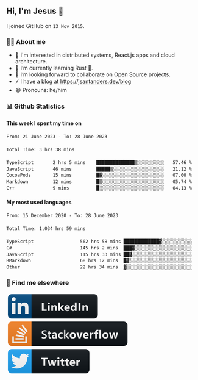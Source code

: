## Hi, I'm Jesus 👋

I joined GitHub on `13 Nov 2015`.

<!-- Talking about you -->

### 👨‍💻 About me

- 👦 I'm interested in distributed systems, React.js apps and cloud architecture.
- 🌱 I’m currently learning Rust 🦀.
- 👯 I’m looking forward to collaborate on Open Source projects.
- ⚡️ I have a blog at <https://jsantanders.dev/blog>
- 😄 Pronouns: he/him

### 📊 Github Statistics

#### This week I spent my time on

<!--START_SECTION:weekly-->

```txt
From: 21 June 2023 - To: 28 June 2023

Total Time: 3 hrs 38 mins

TypeScript       2 hrs 5 mins    ██████████████▒░░░░░░░░░░   57.46 %
JavaScript       46 mins         █████▒░░░░░░░░░░░░░░░░░░░   21.12 %
CocoaPods        15 mins         █▓░░░░░░░░░░░░░░░░░░░░░░░   07.00 %
Markdown         12 mins         █▒░░░░░░░░░░░░░░░░░░░░░░░   05.74 %
C++              9 mins          █░░░░░░░░░░░░░░░░░░░░░░░░   04.13 %
```

<!--END_SECTION:weekly-->

#### My most used languages

<!--START_SECTION:alltime-->

```txt
From: 15 December 2020 - To: 28 June 2023

Total Time: 1,034 hrs 59 mins

TypeScript                 562 hrs 58 mins █████████████▓░░░░░░░░░░░   54.39 %
C#                         145 hrs 2 mins  ███▓░░░░░░░░░░░░░░░░░░░░░   14.01 %
JavaScript                 115 hrs 33 mins ██▓░░░░░░░░░░░░░░░░░░░░░░   11.17 %
RMarkdown                  68 hrs 12 mins  █▓░░░░░░░░░░░░░░░░░░░░░░░   06.59 %
Other                      22 hrs 34 mins  ▓░░░░░░░░░░░░░░░░░░░░░░░░   02.18 %
```

<!--END_SECTION:alltime-->

### 📢 Find me elsewhere

<p>
  <a target="_blank" href="https://linkedin.com/in/jsantanders">
    <img src="https://github.com/jsantanders/jsantanders/blob/master/img/linkedin.svg" alt="LinkedIn" style="vertical-align:top; margin:4px">
  </a>
  
  <a target="_blank" href="https://stackoverflow.com/users/7318331/jesus-santander">
    <img src="https://github.com/jsantanders/jsantanders/blob/master/img/stackoverflow.svg" alt="StackOverflow" style="vertical-align:top; margin:4px">
  </a>
  
  <a target="_blank" href="http://twitter.com/jsantanders">
    <img src="https://github.com/jsantanders/jsantanders/blob/master/img/twitter.svg" alt="Twitter" style="vertical-align:top; margin:4px">
  </a>
</p>
